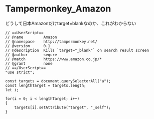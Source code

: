 # Tampermonkey_Amazon
どうして日本Amazonだけtarget=blankなのか、これがわからない

    // ==UserScript==
    // @name         Amazon
    // @namespace    http://tampermonkey.net/
    // @version      0.1
    // @description  Kills `target="_blank"` on search result screen
    // @author       sequre
    // @match        https://www.amazon.co.jp/*
    // @grant        none
    // ==/UserScript==
    "use strict";

    const targets = document.querySelectorAll("a");
    const lengthTarget = targets.length;
    let i;

    for(i = 0; i < lengthTarget; i++)
    {
        targets[i].setAttribute("target", "_self");
    }
